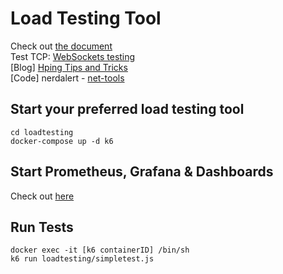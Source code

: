 # Load Testing Tool

Check out [the document](https://k6.io/docs/) \
Test TCP: [WebSockets testing](https://k6.io/docs/using-k6/protocols/websockets/) \
[Blog] [Hping Tips and Tricks](https://iphelix.medium.com/hping-tips-and-tricks-85698751179f) \
[Code] nerdalert - [net-tools](https://github.com/gopher-net/dockerized-net-tools/tree/master/fping)

## Start your preferred load testing tool

```
cd loadtesting
docker-compose up -d k6
```

## Start Prometheus, Grafana & Dashboards

Check out [here](../monitoring/prometheus/readme.md)

## Run Tests

```
docker exec -it [k6 containerID] /bin/sh
k6 run loadtesting/simpletest.js
```